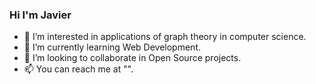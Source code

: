 ### Hi I'm Javier

- 👀 I’m interested in applications of graph theory in computer science.
- 🌱 I’m currently learning Web Development.
- 👯 I’m looking to collaborate in Open Source projects.
- 📫 You can reach me at "".
